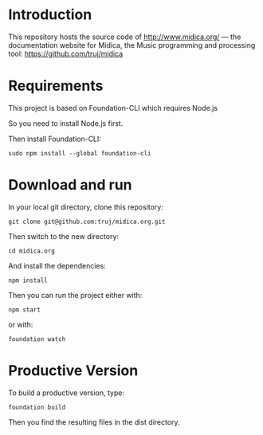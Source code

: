 # Introduction

This repository hosts the source code of http://www.midica.org/ &mdash; the documentation website for Midica, the Music programming and processing tool:
https://github.com/truj/midica

# Requirements

This project is based on Foundation-CLI which requires Node.js

So you need to install Node.js first.

Then install Foundation-CLI:

`sudo npm install --global foundation-cli`

# Download and run

In your local git directory, clone this repository:

`git clone git@github.com:truj/midica.org.git`

Then switch to the new directory:

`cd midica.org`

And install the dependencies:

`npm install`

Then you can run the project either with:

`npm start`

or with:

`foundation watch`

# Productive Version

To build a productive version, type:

`foundation build`

Then you find the resulting files in the dist directory.
